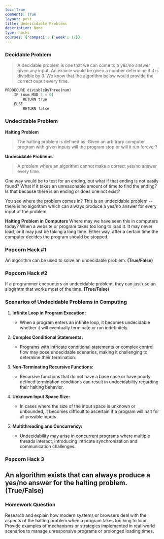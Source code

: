```yaml
---
toc: True
comments: True
layout: post
title: Undeicidable Problems
description: None
type: hacks
courses: {'compsci': {'week': 17}}
---
```


### Decidable Problem

> A decidable problem is one that we can come to a yes/no answer given any input. An examle would be given a number determine if it is divisible by 3. We know that the algorithm below would provide the correct ouput every time.


```python
PRODECURE divisbleByThree(num)
    IF (num MOD 3 = 0) 
        RETURN true
    ELSE
        RETURN false
```

### Undecidable Problem

**Halting Problem**
> The halting problem is defined as: Given an arbitrary computer program with given inputs will the program stop or will it run forever? 


**Undecidable Problems**
> A problem where an algorithm cannot make a correct yes/no answer every time.

One way would be to test for an ending, but what if that ending is not easily found? What if it takes an unreasonable amount of time to find the ending? Is that because there is an ending or does one not exist?

You see where the problem comes in? This is an undecidable problem -- there is no algorithm which can always produce a yes/no answer for every input of the problem.

**Halting Problem in Computers**
Where may we have seen this in computers today? When a website or program takes too long to load it. It may never load, or it may just be taking a long time. Either way, after a certain time the computer decides the program should be stopped.

### Popcorn Hack #1
An algorithm can be used to solve an undecidable problem. **(True/False)**

### Popcorn Hack #2 
If a programmer encounters an undecidable problem, they can just use an alogirhtm that works most of the time. **(True/False)**

### Scenarios of Undecidable Problems in Computing
1. **Infinite Loop in Program Execution:**
   - When a program enters an infinite loop, it becomes undecidable whether it will eventually terminate or run indefinitely.

2. **Complex Conditional Statements:**
   - Programs with intricate conditional statements or complex control flow may pose undecidable scenarios, making it challenging to determine their termination.

3. **Non-Terminating Recursive Functions:**
   - Recursive functions that do not have a base case or have poorly defined termination conditions can result in undecidability regarding their halting behavior.

4. **Unknown Input Space Size:**
   - In cases where the size of the input space is unknown or unbounded, it becomes difficult to ascertain if a program will halt for all possible inputs.

5. **Multithreading and Concurrency:**
   - Undecidability may arise in concurrent programs where multiple threads interact, introducing intricate synchronization and communication challenges.



### Popcorn Hack 3
An algorithm exists that can always produce a yes/no answer for the halting problem. (True/False)
-

### Homework Question

Research and explain how modern  systems or  browsers deal with the aspects of the halting problem when a program takes too long to load. Provide examples of mechanisms or strategies implemented in real-world scenarios to manage unresponsive programs or prolonged loading times.
